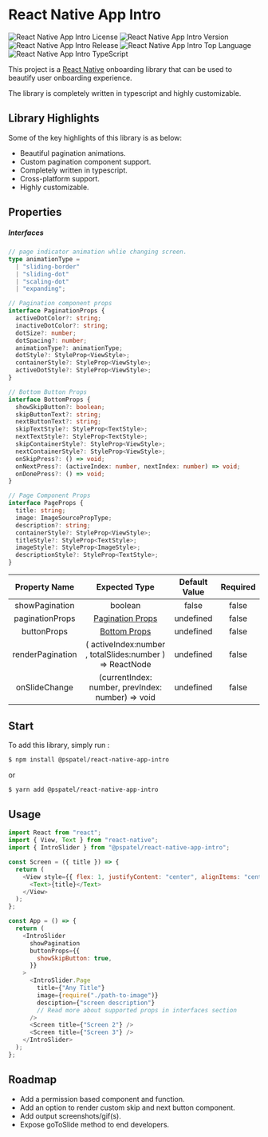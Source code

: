 # React Native App Intro

![React Native App Intro License](https://img.shields.io/github/license/Parth-coditas/react-native-app-intro)
![React Native App Intro Version](https://img.shields.io/badge/version-v1.0.0-blue)
![React Native App Intro Release](https://img.shields.io/badge/release-june-yellow)
![React Native App Intro Top Language](https://img.shields.io/github/languages/top/Parth-coditas/react-native-app-intro)
![React Native App Intro TypeScript](https://img.shields.io/badge/language-ts-blue)

This project is a [React Native](https://facebook.github.io/react-native/) onboarding library that can be used to beautify user onboarding experience.

The library is completely written in typescript and highly customizable.

## Library Highlights

Some of the key highlights of this library is as below:

- Beautiful pagination animations.
- Custom pagination component support.
- Completely written in typescript.
- Cross-platform support.
- Highly customizable.

## Properties

##### Interfaces

```typescript
// page indicator animation whlie changing screen.
type animationType =
  | "sliding-border"
  | "sliding-dot"
  | "scaling-dot"
  | "expanding";

// Pagination component props
interface PaginationProps {
  activeDotColor?: string;
  inactiveDotColor?: string;
  dotSize?: number;
  dotSpacing?: number;
  animationType?: animationType;
  dotStyle?: StyleProp<ViewStyle>;
  containerStyle?: StyleProp<ViewStyle>;
  activeDotStyle?: StyleProp<ViewStyle>;
}

// Bottom Button Props
interface BottomProps {
  showSkipButton?: boolean;
  skipButtonText?: string;
  nextButtonText?: string;
  skipTextStyle?: StyleProp<TextStyle>;
  nextTextStyle?: StyleProp<TextStyle>;
  skipContainerStyle?: StyleProp<ViewStyle>;
  nextContainerStyle?: StyleProp<ViewStyle>;
  onSkipPress?: () => void;
  onNextPress?: (activeIndex: number, nextIndex: number) => void;
  onDonePress?: () => void;
}

// Page Component Props
interface PageProps {
  title: string;
  image: ImageSourcePropType;
  description?: string;
  containerStyle?: StyleProp<ViewStyle>;
  titleStyle?: StyleProp<TextStyle>;
  imageStyle?: StyleProp<ImageStyle>;
  descriptionStyle?: StyleProp<TextStyle>;
}
```

|  Property Name   |                                     Expected Type                                      | Default Value | Required |
| :--------------: | :------------------------------------------------------------------------------------: | :-----------: | :------: |
|  showPagination  |                                        boolean                                         |     false     |  false   |
| paginationProps  | [Pagination Props](https://github.com/Parth-coditas/react-native-app-intro#interfaces) |   undefined   |  false   |
|   buttonProps    |   [Bottom Props](https://github.com/Parth-coditas/react-native-app-intro#interfaces)   |   undefined   |  false   |
| renderPagination |                ( activeIndex:number , totalSlides:number ) => ReactNode                |   undefined   |  false   |
|  onSlideChange   |                   (currentIndex: number, prevIndex: number) => void                    |   undefined   |  false   |

## Start

To add this library, simply run :

```bash
$ npm install @pspatel/react-native-app-intro
```

or

```bash
$ yarn add @pspatel/react-native-app-intro
```

## Usage

```javascript
import React from "react";
import { View, Text } from "react-native";
import { IntroSlider } from "@pspatel/react-native-app-intro";

const Screen = ({ title }) => {
  return (
    <View style={{ flex: 1, justifyContent: "center", alignItems: "center" }}>
      <Text>{title}</Text>
    </View>
  );
};

const App = () => {
  return (
    <IntroSlider
      showPagination
      buttonProps={{
        showSkipButton: true,
      }}
    >
      <IntroSlider.Page
        title={"Any Title"}
        image={require("./path-to-image")}
        desciption={"screen description"}
        // Read more about supported props in interfaces section
      />
      <Screen title={"Screen 2"} />
      <Screen title={"Screen 3"} />
    </IntroSlider>
  );
};
```

## Roadmap

- Add a permission based component and function.
- Add an option to render custom skip and next button component.
- Add output screenshots/gif(s).
- Expose goToSlide method to end developers.
